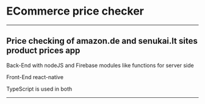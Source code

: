 ﻿# ECommerce price checker
 
 ---
  ## Price checking of amazon.de and senukai.lt sites product prices app
  
  Back-End with nodeJS and Firebase modules like functions for server side
  
  Front-End react-native 
  
  TypeScript is used in both
 
 ---

